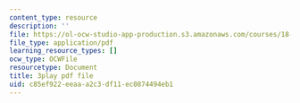 ```yaml
---
content_type: resource
description: ''
file: https://ol-ocw-studio-app-production.s3.amazonaws.com/courses/18-03sc-differential-equations-fall-2011/c85ef922eeaaa2c3df11ec0874494eb1_EWWw0jryj1A.pdf
file_type: application/pdf
learning_resource_types: []
ocw_type: OCWFile
resourcetype: Document
title: 3play pdf file
uid: c85ef922-eeaa-a2c3-df11-ec0874494eb1
---
```

